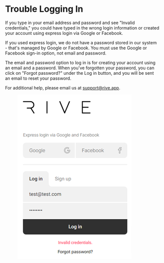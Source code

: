 # Trouble Logging In

If you type in your email address and password and see "Invalid credentials," you could have typed in the wrong login information or created your account using express login via Google or Facebook.&#x20;

If you used express login, we do not have a password stored in our system - that's managed by Google or Facebook. You must use the Google or Facebook sign-in option, not email and password.

The email and password option to log in is for creating your account using an email and a password. When you've forgotten your password, you can click on "Forgot password?" under the Log in button, and you will be sent an email to reset your password.&#x20;

For additional help, please email us at support@rive.app.



<figure><img src="../../../.gitbook/assets/logininvalid.png" alt=""><figcaption></figcaption></figure>
